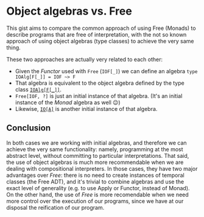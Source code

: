 # Object algebras vs. Free

This gist aims to compare the common approach of using Free (Monads) to describe programs that are free of interpretation, with the not so known approach of using object algebras (type classes) to achieve the very same thing.

These two approaches are actually very related to each other:
* Given the *Functor* used with `Free` (`IOF[_]`) we can define an algebra `type IOAlg[F[_]] = IOF ~> F`
* That algebra is equivalent to the object algebra defined by the type class [`IOAlg[F[_]]`](ObjectAlgebras.scala#L19).
* `Free[IOF, ?]` is just an initial instance of that algebra. (It's an initial instance of the *Monad* algebra as well :wink:)
* Likewise, [`IO[A]`](ObjectAlgebras.scala#L41) is another initial instance of that algebra.

## Conclusion

In both cases we are working with initial algebras, and therefore we can achieve the very same functionality: namely, programming at the most abstract level, without committing to particular interpretations. That said, the use of object algebras is much more recommendable when we are dealing with compositional interpreters. In those cases, they have two major advantages over *Free*: there is no need to create instances of temporal classes (the Free ADT), and it's trivial to combine algebras and use the exact level of generality (e.g. to use Apply or Functor, instead of Monad). On the other hand, the use of *Free* is more recomendable when we need more control over the execution of our programs, since we have at our disposal the reification of our program.
